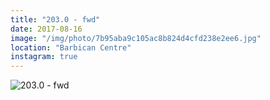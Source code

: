 ```yaml
---
title: "203.0 - fwd"
date: 2017-08-16
image: "/img/photo/7b95aba9c105ac8b824d4cfd238e2ee6.jpg"
location: "Barbican Centre"
instagram: true
---
```


![203.0 - fwd](/img/photo/7b95aba9c105ac8b824d4cfd238e2ee6.jpg)
